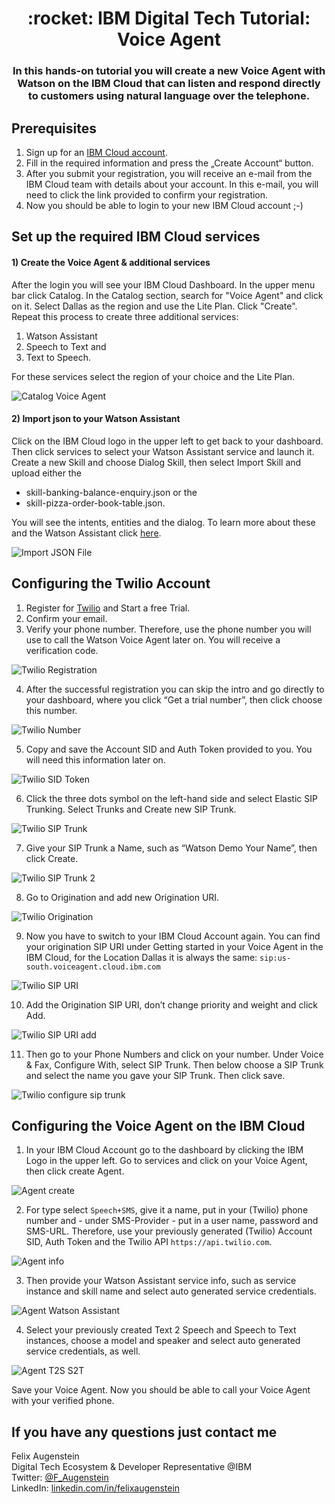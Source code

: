 <h1 align="center" style="border-bottom: none;">:rocket: IBM Digital Tech Tutorial: Voice Agent</h1>
<h3 align="center">In this hands-on tutorial you will create a new Voice Agent with Watson on the IBM Cloud that can listen and respond directly to customers using natural language over the telephone.</h3>

## Prerequisites

1. Sign up for an [IBM Cloud account](https://cloud.ibm.com/registration).
2. Fill in the required information and press the „Create Account“ button.
3. After you submit your registration, you will receive an e-mail from the IBM Cloud team with details about your account. In this e-mail, you will need to click the link provided to confirm your registration.
4. Now you should be able to login to your new IBM Cloud account ;-)

## Set up the required IBM Cloud services

<h4>1) Create the Voice Agent & additional services</h4>
After the login you will see your IBM Cloud Dashboard. In the upper menu bar click Catalog. In the Catalog section, search for "Voice Agent" and click on it. Select Dallas as the region and use the Lite Plan. Click "Create".
Repeat this process to create three additional services: 

1. Watson Assistant
2. Speech to Text and
3. Text to Speech.

For these services select the region of your choice and the Lite Plan.

![Catalog Voice Agent](readme_images/catalog-voice-agent.png)

<h4>2) Import json to your Watson Assistant</h4>
Click on the IBM Cloud logo in the upper left to get back to your dashboard. Then click services to select your Watson Assistant service and launch it. Create a new Skill and choose Dialog Skill, then select Import Skill and upload either the 

- skill-banking-balance-enquiry.json or the 
- skill-pizza-order-book-table.json. 

You will see the intents, entities and the dialog. To learn more about these and the Watson Assistant click <a href="https://github.com/FelixAugenstein/digital-tech-tutorial-watson-assistant">here</a>.

![Import JSON File](readme_images/import-json-skill.png)

## Configuring the Twilio Account

1. Register for [Twilio](https://www.twilio.com/) and Start a free Trial.
2. Confirm your email.
3. Verify your phone number. Therefore, use the phone number you will use to call the Watson Voice Agent later on. You will receive a verification code.

![Twilio Registration](readme_images/twilio-registration.png)

4. After the successful registration you can skip the intro and go directly to your dashboard, where you click “Get a trial number”, then click choose this number.

![Twilio Number](readme_images/twilio-number.png)

5. Copy and save the Account SID and Auth Token provided to you. You will need this information later on.

![Twilio SID Token](readme_images/twilio-sid-token.png)

6. Click the three dots symbol on the left-hand side and select Elastic SIP Trunking. Select Trunks and Create new SIP Trunk.

![Twilio SIP Trunk](readme_images/twilio-sip-trunk.png)

7. Give your SIP Trunk a Name, such as “Watson Demo Your Name”, then click Create.

![Twilio SIP Trunk 2](readme_images/twilio-sip-trunk-2.png)

8. Go to Origination and add new Origination URI.

![Twilio Origination](readme_images/twilio-origination.png)

9. Now you have to switch to your IBM Cloud Account again. You can find your origination SIP URI under Getting started in your Voice Agent in the IBM Cloud, for the Location Dallas it is always the same: `sip:us-south.voiceagent.cloud.ibm.com`

![Twilio SIP URI](readme_images/twilio-sip-uri.png)

10. Add the Origination SIP URI, don’t change priority and weight and click Add.

![Twilio SIP URI add](readme_images/twilio-sip-uri-add.png)

11. Then go to your Phone Numbers and click on your number. Under Voice & Fax, Configure With, select SIP Trunk. Then below choose a SIP Trunk and select the name you gave your SIP Trunk. Then click save.

![Twilio configure sip trunk](readme_images/twilio-configure-sip-trunk.png)

## Configuring the Voice Agent on the IBM Cloud

1. In your IBM Cloud Account go to the dashboard by clicking the IBM Logo in the upper left. Go to services and click on your Voice Agent, then click create Agent.

![Agent create](readme_images/agent-create.png)

2. For type select `Speech+SMS`, give it a name, put in your (Twilio) phone number and - under SMS-Provider - put in a user name, password and SMS-URL. Therefore, use your previously generated (Twilio) Account SID, Auth Token and the Twilio API `https://api.twilio.com`.

![Agent info](readme_images/agent-info.png)

3. Then provide your Watson Assistant service info, such as service instance and skill name and select auto generated service credentials.

![Agent Watson Assistant](readme_images/agent-watson-assistant.png)

4. Select your previously created Text 2 Speech and Speech to Text instances, choose a model and speaker and select auto generated service credentials, as well.

![Agent T2S S2T](readme_images/agent-t2s-s2t.png)

Save your Voice Agent. Now you should be able to call your Voice Agent with your verified phone.

## If you have any questions just contact me
Felix Augenstein<br>
Digital Tech Ecosystem & Developer Representative @IBM<br>
Twitter: [@F_Augenstein](https://twitter.com/F_Augenstein)<br>
LinkedIn: [linkedin.com/in/felixaugenstein](https://www.linkedin.com/in/felixaugenstein/)

